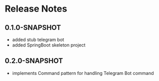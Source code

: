 # Release Notes

## 0.1.0-SNAPSHOT

* added stub telegram bot
* added SpringBoot skeleton project

## 0.2.0-SNAPSHOT

* implements Command pattern for handling Telegram Bot command

